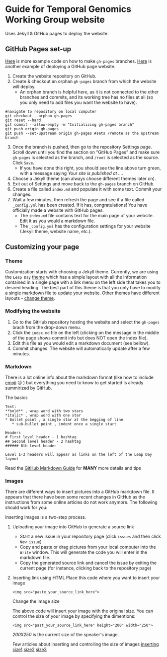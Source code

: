 # Guide for Temporal Genomics Working Group website

Uses Jekyll & GitHub pages to deploy the website.

## GitHub Pages set-up

[Here](https://jiafulow.github.io/blog/2020/07/09/create-gh-pages-branch-in-existing-repo/) is more example code on how to make `gh-pages` branches.
[Here](https://guides.github.com/features/pages/) is another example of deploying a GitHub page website.

1. Create the website repository on GitHub.
2. Create & checkout an orphan `gh-pages` branch from which the website will deploy.
    * An orphan branch is helpful here, as it is not connected to the other branches and commits, and its working tree has no files at all (so you only need to add files you want the website to have).

```git
#navigate to repository on local computer
git checkout --orphan gh-pages
git reset --hard
git commit --allow-empty -m "Initializing gh-pages branch"
git push origin gh-pages
git push --set-upstream origin gh-pages #sets /remote as the upstream branch
```

3. Once the branch is pushed, then go to the repository Settings page. Scroll down until you find the section on "GitHub Pages" and make sure `gh-pages` is selected as the branch, and `/root` is selected as the source. Click `Save`.
    * If you have done this right, you should see the line above turn green, with a message saying *Your site is published at ....*
4. Choose a Jekyll theme (can always choose different themes later on).
5. Exit out of Settings and move back to the `gh-pages` branch on GitHub.
6. Create a file called `index.md` and populate it with some text. Commit your changes.
7. Wait a few minutes, then refresh the page and see if a file called `_config.yml` has been created. If it has, congratulations! You have officially made a website with GitHub pages.
    * The `index.md` file contains text for the main page of your website. Edit it as you would a markdown file.
    * The `_config.yml` has the configuration settings for your website (Jekyll theme, website name, etc.).


## Customizing your page

### Theme

Customization starts with choosing a Jekyll theme. Currently, we are using the `Leap Day` [theme](https://github.com/pages-themes/leap-day) which has a simple layout with all the information contained in a single page with a link menu on the left side that takes you to desired heading. The best part of this theme is that you only have to modify a single markdown file to update your website. Other themes have different layouts - [change theme](https://docs.github.com/en/github/working-with-github-pages/adding-a-theme-to-your-github-pages-site-with-the-theme-chooser).

### Modifying the website

1. Go to the GitHub repository hosting the website and select the `gh-pages` brach from the drop-down menu.
2. Click the `index.md` file on the left (clicking on the message in the middle of the page shows commit info but does NOT open the index file).
3. Edit this file as you would edit a markdown document (see bellow).
4. Commit changes. The website will automatically update after a few minutes.

### Markdown

There is a lot online info about the markdown format (like how to include [emoji](https://github.com/ikatyang/emoji-cheat-sheet/blob/master/README.md#smileys--emotion) :wink: ) but everything you need to know to get started is already summirized by GitHub.

The basics

```git
Text:
**bold** , wrap word with two stars
*italic* , wrap word with one star
* Bullet point , a single star at the begging of line
   * sub-bullet point , indent once a single start

Headers
# First level header - 1 hashtag
## Second level header - 2 hashtag
###### 6th level header

Level 1-3 headers will appear as links on the left of the Leap Day layout
```
Read the [GitHub Markdown Guide](https://guides.github.com/features/mastering-markdown/) for **MANY** more details and tips




### Images 

There are different ways to insert pictures into a GitHub markdown file. It appears that there have been some recent changes in GitHub as the instructions from some online articles do not work anymore. The following should work for you:

Inserting images is a two-step process.

1. Uploading your image into GitHub to generate a source link
   * Start a new issue in your repository page (click `issues` and then click `New issue`)
   * Copy and paste or drag pictures from your local computer into the `Write` window. This will generate the code you will enter in the markdown file.
   * Copy the generated source link and cancel the issue by exiting the current page (for instance, clicking back to the repository page) 
   
2. Inserting link using HTML
Place this code where you want to insert your image
   ```git
   <img src="paste_your_source_link_here">
   ```
   
   Change the image size

   The above code will insert your image with the original size. You can control the size of your image by specifying the dimentions:
   ```git
   <img src="past_your_source_link_here" height="200" width="250">
   ``` 
   *200X250* is the current size of the speaker's image. 

   Few articles about inserting and controlling the size of images [inserting](https://ardalis.com/add-images-easily-to-github/) [size1](https://github.com/jgm/pandoc/issues/2554) [size2](https://stackoverflow.com/questions/14675913/changing-image-size-in-markdown) [size3](https://gist.github.com/uupaa/f77d2bcf4dc7a294d109)

